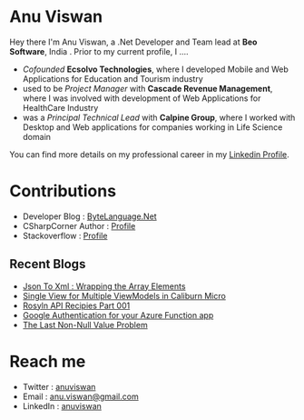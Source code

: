 # Anu Viswan

Hey there I'm Anu Viswan, a .Net Developer and Team lead at **Beo Software**, India .  Prior to my current profile, I ....

* _Cofounded_ **Ecsolvo Technologies**, where I developed Mobile and Web Applications for Education and Tourism industry
* used to be _Project Manager_ with **Cascade Revenue Management**, where I was involved with development of Web Applications for HealthCare Industry
* was a _Principal Technical Lead_ with **Calpine Group**, where I worked with Desktop and Web applications for companies working in Life Science domain

You can find more details on my professional career in my [Linkedin Profile](https://www.linkedin.com/in/anuviswan/). 

# Contributions
* Developer Blog : [ByteLanguage.Net](http://www.bytelanguage.net)
* CSharpCorner Author : [Profile](https://www.c-sharpcorner.com/members/anu.viswan)
* Stackoverflow : [Profile](https://stackoverflow.com/users/7299782/anu-viswan)

## Recent Blogs
<!-- BLOGPOSTS:START -->
- [Json To Xml : Wrapping the Array Elements](https://bytelanguage.net/2021/09/18/json-to-xml-wrapping-the-array-elements/)
- [Single View for Multiple ViewModels in Caliburn Micro](https://bytelanguage.net/2021/09/11/single-view-for-multiple-viewmodels-in-caliburn-micro/)
- [Rosyln API Recipies Part 001](https://bytelanguage.net/2021/09/05/rosyln-api-recipies-part-001/)
- [Google Authentication for your Azure Function app](https://bytelanguage.net/2021/08/29/google_authentication_azure_function/)
- [The Last Non-Null Value Problem](https://bytelanguage.net/2021/08/24/the-last-non-null-value-problem/)
<!-- BLOGPOSTS:END -->

# Reach me
* Twitter : [anuviswan](https://twitter.com/anuviswan)
* Email : anu.viswan@gmail.com
* LinkedIn : [anuviswan](https://www.linkedin.com/in/anuviswan/)


